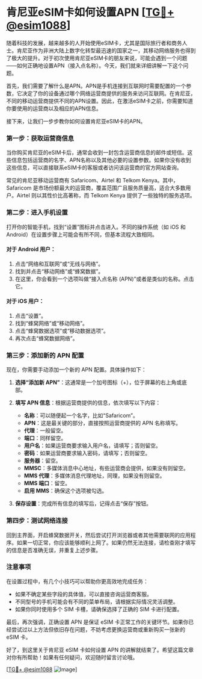# 肯尼亚eSIM卡如何设置APN [[TG💪+ @esim1088](https://t.me/s/esim1088)]

随着科技的发展，越来越多的人开始使用eSIM卡，尤其是国际旅行者和商务人士。肯尼亚作为非洲大陆上数字化转型最迅速的国家之一，其移动网络服务也得到了极大的提升。对于初次使用肯尼亚eSIM卡的朋友来说，可能会遇到一个问题——如何正确地设置APN（接入点名称）。今天，我们就来详细讲解一下这个问题。

首先，我们需要了解什么是APN。APN是手机连接到互联网时需要配置的一个参数，它决定了你的设备通过哪个网络运营商提供的服务来访问互联网。在肯尼亚，不同的移动运营商提供不同的APN设置。因此，在激活eSIM卡之前，你需要知道你要使用的运营商以及相应的APN信息。

接下来，让我们一步步教你如何设置肯尼亚eSIM卡的APN。

### 第一步：获取运营商信息

当你购买肯尼亚的eSIM卡后，通常会收到一封包含运营商信息的邮件或短信。这些信息包括运营商的名字、APN名称以及其他必要的设置参数。如果你没有收到这些信息，可以直接联系eSIM卡的客服或者访问该运营商的官方网站查询。

常见的肯尼亚移动运营商有 Safaricom、Airtel 和 Telkom Kenya。其中，Safaricom 是市场份额最大的运营商，覆盖范围广且服务质量高，适合大多数用户。Airtel 则以其性价比高著称，而 Telkom Kenya 提供了一些独特的服务选项。

### 第二步：进入手机设置

打开你的智能手机，找到“设置”图标并点击进入。不同的操作系统（如 iOS 和 Android）在设置步骤上可能会有所不同，但基本流程大致相同。

#### 对于 Android 用户：
1. 点击“网络和互联网”或“无线与网络”。
2. 找到并点击“移动网络”或“蜂窝数据”。
3. 在这里，你会看到一个选项叫做“接入点名称 (APN)”或者是类似的名称。点击它。

#### 对于 iOS 用户：
1. 点击“设置”。
2. 找到“蜂窝网络”或“移动网络”。
3. 点击“蜂窝数据选项”或“移动数据选项”。
4. 再次点击“蜂窝数据网络”。

### 第三步：添加新的 APN 配置

现在，你需要手动添加一个新的 APN 配置。具体操作如下：

1. **选择“添加新 APN”**：这通常是一个加号图标（+），位于屏幕的右上角或底部。
   
2. **填写 APN 信息**：根据运营商提供的信息，依次填写以下内容：
   - **名称**：可以随便起一个名字，比如“Safaricom”。
   - **APN**：这是最关键的部分，直接按照运营商提供的 APN 名称填写。
   - **代理**：一般留空。
   - **端口**：同样留空。
   - **用户名**：如果运营商要求输入用户名，请填写；否则留空。
   - **密码**：如果运营商要求输入密码，请填写；否则留空。
   - **服务器**：留空。
   - **MMSC**：多媒体消息中心地址，有些运营商会提供，如果没有则留空。
   - **MMS 代理**：多媒体消息代理地址，同理，如果没有则留空。
   - **MMS 端口**：留空。
   - **启用 MMS**：确保这个选项被勾选。

3. **保存设置**：完成所有信息的填写后，记得点击“保存”按钮。

### 第四步：测试网络连接

回到主界面，开启蜂窝数据开关，然后尝试打开浏览器或者其他需要联网的应用程序。如果一切正常，你应该能够顺利上网了。如果仍然无法连接，请检查刚才填写的信息是否准确无误，并重复上述步骤。

### 注意事项

在设置过程中，有几个小技巧可以帮助你更高效地完成任务：

- 如果不确定某些字段的具体值，可以直接咨询运营商客服。
- 不同型号的手机可能会有不同的菜单布局，请根据实际情况灵活调整。
- 如果你同时使用多个 SIM 卡槽，请确保选择了正确的 SIM 卡进行配置。

最后，再次强调，正确设置 APN 是保证 eSIM 卡正常工作的关键环节。如果你已经尝试过以上方法但依旧存在问题，不妨考虑更换运营商或重新购买一张新的 eSIM 卡。

好了，到这里关于肯尼亚 eSIM 卡如何设置 APN 的讲解就结束了。希望这篇文章对你有所帮助！如果有任何疑问，欢迎随时留言讨论哦。

[[TG💪+ @esim1088](https://t.me/s/esim1088) ![Image](https://i.postimg.cc/4NQfJmqS/Snipaste-2025-05-13-00-14-12.png)]